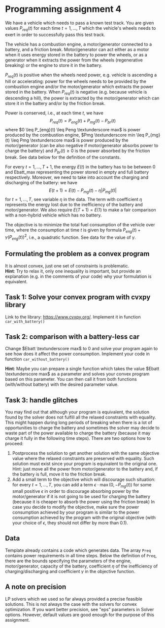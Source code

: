 # Programming assignment 4
We have a vehicle which needs to pass a known test track. You are given values $P_{req}(t)$ for each time $t=1,...,T$ which the vehicle's wheels needs to exert in order to successfully pass this test track.

The vehicle has a combustion engine, a motor/generator connected to a battery, and a friction break. Motor/generator can act either as a motor when it uses energy stored in the battery to power the wheels, or as a generator when it extracts the power from the wheels (regenerative breaking) or the engine to store it in the battery.

$P_{req}(t)$ is positive when the wheels need power, e.g. vehicle is ascending a hill or accelerating: power for the wheels needs to be provided by the combustion engine and/or the motor/generator which extracts the power stored in the battery. When $P_{req}(t)$ is negative (e.g. because vehicle is descending a hill), the power is extracted by the motor/generator which can store it in the battery and/or by the friction break.

Power is conserved, i.e., at each time $t$, we have
$$P_{req}(t) = P_{eng}(t) + P_{mg}(t) - P_{br}(t)$$
where $0 \leq P_{eng}(t) \leq Peng \textunderscore max$ is power produced by the combustion engine, $Pmg \textunderscore min \leq P_{mg}(t) \leq Pmg \textunderscore max$ is power produced by the motor/generator (can be also negative if motor/generator absorbs power to charge the battery) and $P_{br}(t) \geq 0$ is the power absorbed by the friction break. See data below for the definition of the constants.

For every $t=1,...,T+1$, the energy $E(t)$ in the battery has to be between 0 and Ebatt_max representing the power stored in empty and full battery respectively. Moreover, we need to take into account the charging and discharging of the battery: we have
$$E(t+1) = E(t) - P_{mg}(t) - \eta|P_{mg}(t)|$$ 
for $t=1,...,T$, see variable $\eta$ in the data. The term with coefficient $\eta$ represents the energy lost due to the inefficiency of the battery and motor/generator. We also require $E(T+1)=E(1)$ to make a fair comparison with a non-hybrid vehicle which has no battery.

The objective is to minimize the total fuel consumption of the vehicle over time, where the consumption at time $t$ is given by formula $P_{eng}(t) + \gamma (P_{eng}(t))^2$, i.e., a quadratic function. See data for the value of $\gamma$.

## Formulating the problem as a convex program
It is almost convex, just one set of constraints is problematic. \
**Hint**: Try to relax it, only one inequality is important, but provide an explanation (e.g. in the comments of your code) why your formulation is equivalent.

## Task 1: Solve your convex program with cvxpy library
Link to the library: https://www.cvxpy.org/. Implement it in function ``` car_with_battery() ```

## Task 2: comparison with a battery-less car
Change $Ebatt \textunderscore max$ to $0$ and solve your program again to see how does it affect the power consumption. Implement your code in function ``` car_without_battery() ```

**Hint**: Maybe you can prepare a single function which takes the value $Ebatt \textunderscore max$ as a parameter and solves your convex program based on this parameter. You can then call it from both functions (with/without battery) with the desired parameter value.

## Task 3: handle glitches
You may find out that although your program is equivalent, the solution found by the solver does not fulfill all the relaxed constraints with equality. This might happen during long periods of breaking when there is a lot of opportunities to charge the battery and sometimes the solver may decide to waste part of the power available to charge the battery (because it may charge it fully in the following time steps). There are two options how to proceed:

1. Postprocess the solution to get another solution with the same objective value where the relaxed constraints are preserved with equality. Such solution must exist since your program is equivalent to the original one. Hint: just move all the power from motor/generator to the battery and, if the battery is full, move it to the friction break.
2. Add a small term to the objective which will discourage such situation: for every $t=1,...,T$, you can add a term $\epsilon \cdot \max(0, -P_{mg}(t))$ for some small positive $\epsilon$ in order to discourage absorbing power by the motor/generator if it is not going to be used for charging the battery (because it is cheaper to absorb the power using the friction break)
In case you decide to modify the objective, make sure the power consumption achieved by your program is similar to the power consumption achieved by the program with the original objective (with your choice of $\epsilon$, they should not differ by more than $0.1$).
## Data
Template already contains a code which generates data. The array ```Preq``` contains power requirements in all time steps. Below the definition of ```Preq```, there are the bounds specifying the parameters of the engine, motor/generator, capacity of the battery, coefficient $\eta$ of the inefficiency of charging/discharging and coefficient $\gamma$ in the objective function.

## A note on precision
LP solvers which we used so far always provided a precise feasible solutions. This is not always the case with the solvers for convex optimization. If you want better precision, see "eps" parameters in Solver options. However, default values are good enough for the purpose of this assignment.
